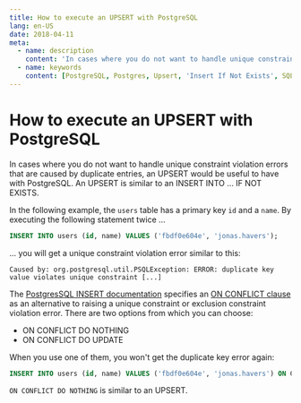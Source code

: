 ```yaml
---
title: How to execute an UPSERT with PostgreSQL
lang: en-US
date: 2018-04-11
meta:
  - name: description
    content: 'In cases where you do not want to handle unique constraint violation errors that are caused by duplicate entries, an UPSERT would be useful to have with PostgreSQL.'
  - name: keywords
    content: [PostgreSQL, Postgres, Upsert, 'Insert If Not Exists', SQL]
---
```


# How to execute an UPSERT with PostgreSQL

In cases where you do not want to handle unique constraint violation errors that are caused by duplicate entries, an UPSERT would be useful to have with PostgreSQL. An UPSERT is similar to an INSERT INTO ... IF NOT EXISTS.

In the following example, the `users` table has a primary key `id` and a `name`. By executing the following statement twice ...

```sql
INSERT INTO users (id, name) VALUES ('fbdf0e604e', 'jonas.havers');
```

... you will get a unique constraint violation error similar to this:

`Caused by: org.postgresql.util.PSQLException: ERROR: duplicate key value violates unique constraint [...]`

The [PostgresSQL INSERT documentation](https://www.postgresql.org/docs/9.5/static/sql-insert.html) specifies an [ON CONFLICT clause](https://www.postgresql.org/docs/9.5/static/sql-insert.html#SQL-ON-CONFLICT) as an alternative to raising a unique constraint or exclusion constraint violation error. There are two options from which you can choose:

* ON CONFLICT DO NOTHING
* ON CONFLICT DO UPDATE

When you use one of them, you won't get the duplicate key error again:

```sql
INSERT INTO users (id, name) VALUES ('fbdf0e604e', 'jonas.havers') ON CONFLICT DO NOTHING;
```

`ON CONFLICT DO NOTHING` is similar to an UPSERT.
